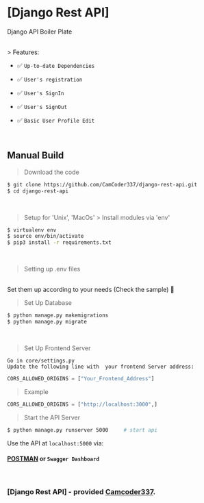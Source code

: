 # [Django Rest API]
Django API Boiler Plate

<br />
> Features:

- ✅ `Up-to-date Dependencies`

- ✅ `User's registration`

- ✅ `User's SignIn`

- ✅ `User's SignOut`

- ✅ `Basic User Profile Edit`


<br />

## Manual Build
> Download the code
```bash
$ git clone https://github.com/CamCoder337/django-rest-api.git
$ cd django-rest-api
```
<br />

> Setup for 'Unix', 'MacOs' > Install modules via 'env'
```bash
$ virtualenv env
$ source env/bin/activate
$ pip3 install -r requirements.txt
```
<br />

> Setting up .env files
<br />
Set them up according to your needs (Check the sample) 🙂

<br />

> Set Up Database
```bash
$ python manage.py makemigrations
$ python manage.py migrate
```
<br />

> Set Up Frontend Server
```
Go in core/settings.py
Update the following line with  your frontend Server address:
```
```python
CORS_ALLOWED_ORIGINS = ["Your_Frontend_Address"]
```

> Example
```python
CORS_ALLOWED_ORIGINS = ["http://localhost:3000",]
```

> Start the API Server
```bash
$ python manage.py runserver 5000     # start api
```

Use the API  at `localhost:5000` via:
<br />
#### [POSTMAN](https://www.postman.com/grey-star-293238/workspace/django-rest-api/overview) or `Swagger Dashboard`

<br />

### [Django Rest API] - provided **[Camcoder337](https://github.com/CamCoder337/)**.
